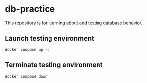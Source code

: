 # db-practice

This repository is for learning about and testing database behavior.

## Launch testing environment
```
docker compose up -d
```

## Terminate testing environment
```
docker compose down
```
